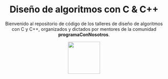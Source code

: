 <center>
<h1>Diseño de algoritmos con C & C++</h1>

Bienvenido al repositorio de código de los talleres de diseño de algoritmos con C y C++, organizados y dictados por mentores de la comunidad **programaConNosotros**.

[<img src="https://github.com/programaconnosotros/algoritmos-con-c-y-cpp/blob/main/otros-archivos/logo.png?raw=true" width="100"/>](https://github.com/programaconnosotros/algoritmos-con-c-y-cpp/blob/main/otros-archivos/logo.png)
</center>